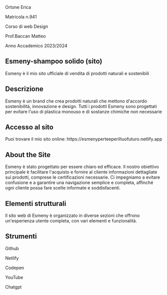<p>Ortone Erica</p>
<p>Matricola n.941</p>
<p>Corso di web Design</p>
<p>Prof.Baccan Matteo</p>
<p>Anno Accademico 2023/2024</p>
<h2>Esmeny-shampoo solido (sito)</h2>
<p>Esmeny è il mio sito ufficiale di vendita di prodotti naturali e sostenibili</p>
<h2>Descrizione</h2>
<p>Esmeny è un brand che crea prodotti naturali che mettono d'accordo sostenibilità, innovazione e design. Tutti i prodotti Esmeny sono progettati per evitare l'uso di plastica monouso e di sostanze chimiche non necessarie</p>
<h2>Accesso al sito</h2>
<p>Puoi trovare il mio sito online: https://esmenyperteeperiltuofuturo.netlify.app</p>
<h2>About the Site</h2>
<p>Esmeny è stato progettato per essere chiaro ed efficace. Il nostro obiettivo principale è facilitare l'acquisto e fornire al cliente informazioni dettagliate sui prodotti, comprese le certificazioni necessarie. Ci impegniamo a evitare confusione e a garantire una navigazione semplice e completa, affinché ogni cliente possa fare scelte informate e soddisfacenti. </p>
<h2>Elementi strutturali</h2>
<p>Il sito web di Esmeny è organizzato in diverse sezioni che offrono un'esperienza utente completa, con vari elementi e funzionalità.</p>
<h2>Strumenti </h2>
<p>Github</p>
<p>Netlify</p>
<p>Codepen</p>
<p>YouTube</p>
<p>Chatgpt</p>
